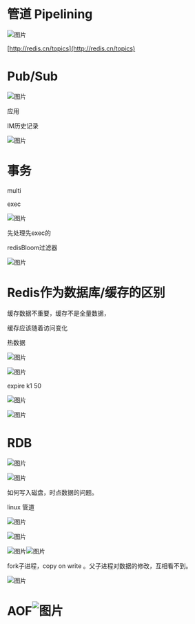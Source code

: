 # 管道 Pipelining
![图片](https://uploader.shimo.im/f/O2S5SSM1e0s1Opdl.png!thumbnail)

[http://redis.cn/topics](http://redis.cn/topics)

# Pub/Sub

![图片](https://uploader.shimo.im/f/r2EHr8iiuuUUCrww.png!thumbnail)

应用 

IM历史记录

![图片](https://uploader.shimo.im/f/fcfqGvFDY5wgpGiD.png!thumbnail)

# 事务
multi

exec

![图片](https://uploader.shimo.im/f/e2hxuHpzSvs6tRNV.png!thumbnail)

先处理先exec的



redisBloom过滤器

![图片](https://uploader.shimo.im/f/UsNEbjQ1PTsDGnDG.png!thumbnail)


# Redis作为数据库/缓存的区别
缓存数据不重要，缓存不是全量数据，

缓存应该随着访问变化

热数据

![图片](https://uploader.shimo.im/f/zjQn22ulSPA7U39b.png!thumbnail)

 ![图片](https://uploader.shimo.im/f/wHaoSiVRQpYHFqDU.png!thumbnail)

expire k1 50

![图片](https://uploader.shimo.im/f/0bkv2J0YN6UANiEi.png!thumbnail)

![图片](https://uploader.shimo.im/f/5wvWMjBVdsMUkPnM.png!thumbnail)

# RDB
![图片](https://uploader.shimo.im/f/0u70ihrJ7N8hcmqh.png!thumbnail)

![图片](https://uploader.shimo.im/f/yfuQvabefZoU6QMK.png!thumbnail)

如何写入磁盘，时点数据的问题。

linux 管道

![图片](https://uploader.shimo.im/f/RurFm0tdlMEnBauk.png!thumbnail)

![图片](https://uploader.shimo.im/f/s4GV2KLQlCQZh0yS.png!thumbnail)

![图片](https://uploader.shimo.im/f/Bu1WofmCmKc3KEBN.png!thumbnail)![图片](https://uploader.shimo.im/f/BOxcvDi41lwSyNT3.png!thumbnail)


fork子进程，copy on write 。父子进程对数据的修改，互相看不到。

![图片](https://uploader.shimo.im/f/mowAMk3er508hsae.png!thumbnail)

# AOF![图片](https://uploader.shimo.im/f/Q201tJhUrssKM1kZ.png!thumbnail)


